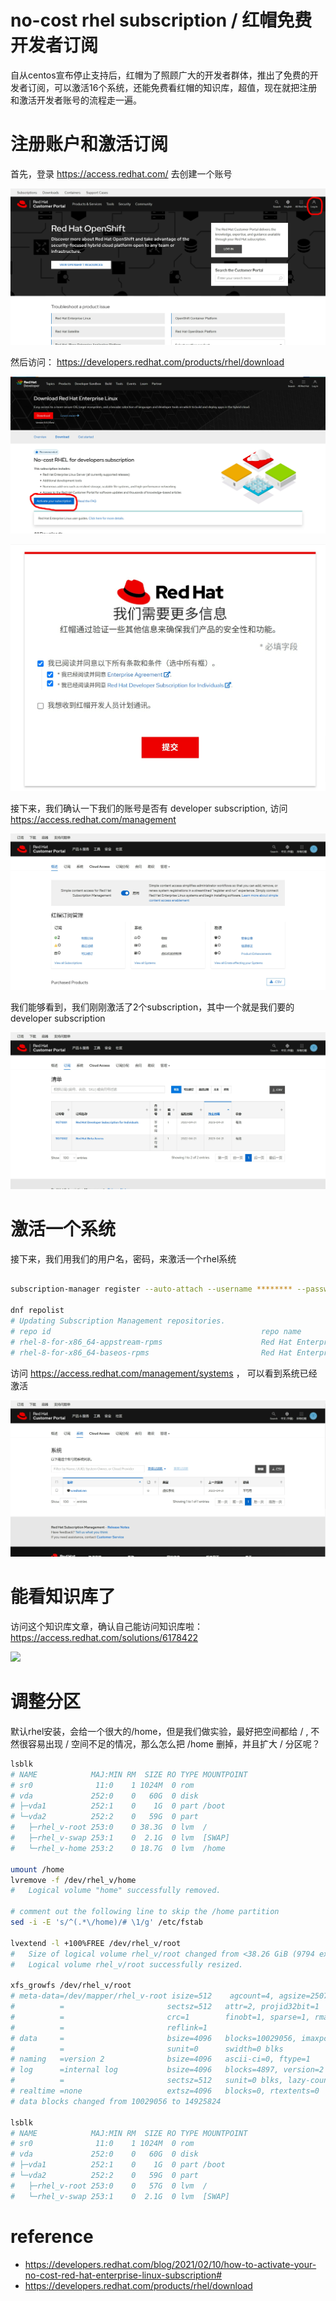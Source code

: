# no-cost rhel subscription / 红帽免费开发者订阅

自从centos宣布停止支持后，红帽为了照顾广大的开发者群体，推出了免费的开发者订阅，可以激活16个系统，还能免费看红帽的知识库，超值，现在就把注册和激活开发者账号的流程走一遍。

# 注册账户和激活订阅
首先，登录 https://access.redhat.com/ 去创建一个账号

![](imgs/20220421123957.png)  


然后访问： https://developers.redhat.com/products/rhel/download

![](imgs/20220421124202.png)  


![](imgs/20220421124256.png)  


接下来，我们确认一下我们的账号是否有 developer subscription, 访问  https://access.redhat.com/management

![](imgs/20220421124435.png)  

我们能够看到，我们刚刚激活了2个subscription，其中一个就是我们要的developer subscription

![](imgs/20220421140008.png)  

# 激活一个系统

接下来，我们用我们的用户名，密码，来激活一个rhel系统

```bash

subscription-manager register --auto-attach --username ******** --password ********

dnf repolist
# Updating Subscription Management repositories.
# repo id                                               repo name
# rhel-8-for-x86_64-appstream-rpms                      Red Hat Enterprise Linux 8 for x86_64 - AppStream (RPMs)
# rhel-8-for-x86_64-baseos-rpms                         Red Hat Enterprise Linux 8 for x86_64 - BaseOS (RPMs)

```

访问 https://access.redhat.com/management/systems ， 可以看到系统已经激活

![](imgs/20220421143739.png)  

# 能看知识库了

访问这个知识库文章，确认自己能访问知识库啦： https://access.redhat.com/solutions/6178422

![](imgs/20220421150929.png)  

# 调整分区

默认rhel安装，会给一个很大的/home，但是我们做实验，最好把空间都给 / , 不然很容易出现 / 空间不足的情况，那么怎么把 /home 删掉，并且扩大 /  分区呢？

```bash
lsblk
# NAME            MAJ:MIN RM  SIZE RO TYPE MOUNTPOINT
# sr0              11:0    1 1024M  0 rom
# vda             252:0    0   60G  0 disk
# ├─vda1          252:1    0    1G  0 part /boot
# └─vda2          252:2    0   59G  0 part
#   ├─rhel_v-root 253:0    0 38.3G  0 lvm  /
#   ├─rhel_v-swap 253:1    0  2.1G  0 lvm  [SWAP]
#   └─rhel_v-home 253:2    0 18.7G  0 lvm  /home

umount /home
lvremove -f /dev/rhel_v/home
#   Logical volume "home" successfully removed.

# comment out the following line to skip the /home partition
sed -i -E 's/^(.*\/home)/# \1/g' /etc/fstab

lvextend -l +100%FREE /dev/rhel_v/root
#   Size of logical volume rhel_v/root changed from <38.26 GiB (9794 extents) to <56.94 GiB (14576 extents).
#   Logical volume rhel_v/root successfully resized.

xfs_growfs /dev/rhel_v/root
# meta-data=/dev/mapper/rhel_v-root isize=512    agcount=4, agsize=2507264 blks
#          =                       sectsz=512   attr=2, projid32bit=1
#          =                       crc=1        finobt=1, sparse=1, rmapbt=0
#          =                       reflink=1
# data     =                       bsize=4096   blocks=10029056, imaxpct=25
#          =                       sunit=0      swidth=0 blks
# naming   =version 2              bsize=4096   ascii-ci=0, ftype=1
# log      =internal log           bsize=4096   blocks=4897, version=2
#          =                       sectsz=512   sunit=0 blks, lazy-count=1
# realtime =none                   extsz=4096   blocks=0, rtextents=0
# data blocks changed from 10029056 to 14925824

lsblk
# NAME            MAJ:MIN RM  SIZE RO TYPE MOUNTPOINT
# sr0              11:0    1 1024M  0 rom
# vda             252:0    0   60G  0 disk
# ├─vda1          252:1    0    1G  0 part /boot
# └─vda2          252:2    0   59G  0 part
#   ├─rhel_v-root 253:0    0   57G  0 lvm  /
#   └─rhel_v-swap 253:1    0  2.1G  0 lvm  [SWAP]


```

# reference
- https://developers.redhat.com/blog/2021/02/10/how-to-activate-your-no-cost-red-hat-enterprise-linux-subscription#
- https://developers.redhat.com/products/rhel/download


